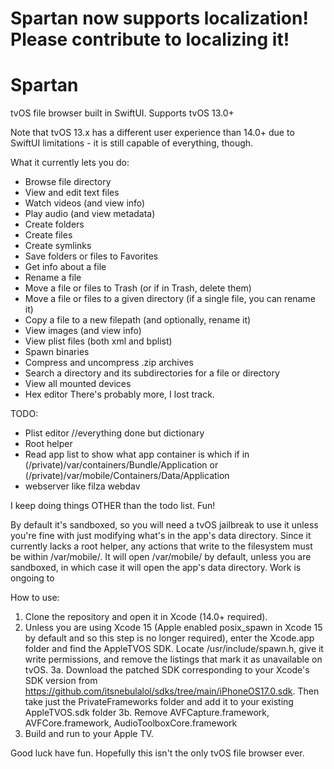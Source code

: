 # Spartan now supports localization! Please contribute to localizing it!

# Spartan
tvOS file browser built in SwiftUI. Supports tvOS 13.0+

Note that tvOS 13.x has a different user experience than 14.0+ due to SwiftUI limitations - it is still capable of everything, though.

What it currently lets you do:

- Browse file directory
- View and edit text files
- Watch videos (and view info)
- Play audio (and view metadata)
- Create folders
- Create files
- Create symlinks
- Save folders or files to Favorites
- Get info about a file
- Rename a file
- Move a file or files to Trash (or if in Trash, delete them)
- Move a file or files to a given directory (if a single file, you can rename it)
- Copy a file to a new filepath (and optionally, rename it)
- View images (and view info)
- View plist files (both xml and bplist)
- Spawn binaries
- Compress and uncompress .zip archives
- Search a directory and its subdirectories for a file or directory
- View all mounted devices
- Hex editor
There's probably more, I lost track.

TODO:
- Plist editor //everything done but dictionary
- Root helper
- Read app list to show what app container is which if in (/private)/var/containers/Bundle/Application or (/private)/var/mobile/Containers/Data/Application
- webserver like filza webdav

I keep doing things OTHER than the todo list. Fun!

By default it's sandboxed, so you will need a tvOS jailbreak to use it unless you're fine with just modifying what's in the app's data directory. Since it currently lacks a root helper, any actions that write to the filesystem must be within /var/mobile/.
It will open /var/mobile/ by default, unless you are sandboxed, in which case it will open the app's data directory.
Work is ongoing to 

How to use:
1. Clone the repository and open it in Xcode (14.0+ required).
2. Unless you are using Xcode 15 (Apple enabled posix_spawn in Xcode 15 
by default and so this step is no longer required), enter the Xcode.app 
folder and find the AppleTVOS SDK. Locate 
/usr/include/spawn.h, give it write permissions, and remove the listings that mark it as unavailable on tvOS.
3a. Download the patched SDK corresponding to your Xcode's SDK version from https://github.com/itsnebulalol/sdks/tree/main/iPhoneOS17.0.sdk. Then take just the PrivateFrameworks folder and add it to your existing AppleTVOS.sdk folder
3b. Remove AVFCapture.framework, AVFCore.framework, AudioToolboxCore.framework
4. Build and run to your Apple TV.

Good luck have fun. Hopefully this isn't the only tvOS file browser ever.

